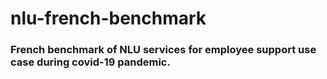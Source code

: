 # nlu-french-benchmark

### French benchmark of NLU services for employee support use case during covid-19 pandemic. 

